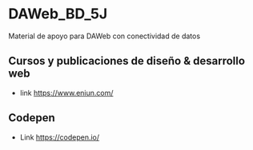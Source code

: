 # DAWeb_BD_5J
Material de apoyo para DAWeb con conectividad de datos

## Cursos y publicaciones de diseño & desarrollo web
- link https://www.eniun.com/
## Codepen
- Link https://codepen.io/
